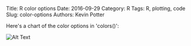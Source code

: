 Title: R color options
Date: 2016-09-29
Category: R
Tags: R, plotting, code
Slug: color-options
Authors: Kevin Potter

Here's a chart of the color options in 'colors()':

![Alt Text]({filename}/img/R_color_options.png)
